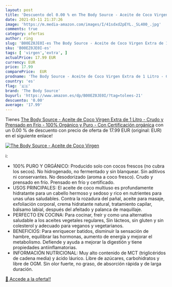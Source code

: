 ```yaml
---
layout: post
title: 'Descuento del 0.00 % en The Body Source - Aceite de Coco Virgen '
date: 2021-03-11 21:37:26
image: 'https://m.media-amazon.com/images/I/41sdxd2pEYL._SL400_.jpg'
comments: true
category: ofertas
author: ring
slug: 'B00EZ0JE0I-es The Body Source - Aceite de Coco Virgen Extra de 1 Litro -...'
sku: 'B00EZ0JE0I-es'
tags: [ 'virgen','extra', ]
actualPrice: 17.99 EUR
currency: EUR
price: 17.99
comparePrice:  EUR
prodname: 'The Body Source - Aceite de Coco Virgen Extra de 1 Litro - Crudo y Prensado en Frío - 100% Orgánico y Puro - Con Certificación orgánica'
country: 'es'
flag: '🇪🇸'
brand: 'The Body Source'
buyurl: 'https://www.amazon.es/dp/B00EZ0JE0I/?tag=tolees-21'
descuento: '0.00'
average: '17.99'
---
```


Tienes [The Body Source - Aceite de Coco Virgen Extra de 1 Litro - Crudo y Prensado en Frío - 100% Orgánico y Puro - Con Certificación orgánica](https://www.amazon.es/dp/B00EZ0JE0I/?tag=tolees-21) con un 0.00 % de descuento con precio de oferta de 17.99 EUR (original:  EUR) en el siguiente enlace!

[![The Body Source - Aceite de Coco Virgen ](https://m.media-amazon.com/images/I/41sdxd2pEYL._SL400_.jpg)](https://www.amazon.es/dp/B00EZ0JE0I/?tag=tolees-21)

ℹ️:

- 100% PURO Y ORGÁNICO: Producido solo con cocos frescos (no cubra los secos). No hidrogenado, no fermentado y sin blanquear. Sin aditivos ni conservantes. No desodorizado (aroma a coco fresco). Crudo y prensado en frío. Prensado en frío y certificado.
- USOS PRINCIPALES: El aceite de coco multiuso es profundamente hidratante para un cabello hermoso y sedoso y rico en nutrientes para unas uñas saludables. Contra la rozadura del pañal, aceite para masaje, exfoliación corporal, crema hidratante natural, tratamiento capilar, bálsamo labial, después del afeitado y palanca de maquillaje.
- PERFECTO EN COCINA: Para cocinar, freír y como una alternativa saludable a los aceites vegetales regulares, Sin lácteos, sin gluten y sin colesterol y adecuado para veganos y vegetarianos.
- BENEFICIOS: Para enriquecer batidos, disminuir la sensación de hambre, equilibrar las hormonas, aumento de energía y mejorar el metabolismo. Defiende y ayuda a mejorar la digestión y tiene propiedades antiinflamatorias.
- INFORMACIÓN NUTRICIONAL: Muy alto contenido de MCT (triglicéridos de cadena media) y ácido láurico. Libre de azúcares, carbohidratos y libre de OGM. Sin olor fuerte, no graso, de absorción rápida y de larga duración.

[🛒 Accede a la oferta!!](https://www.amazon.es/dp/B00EZ0JE0I/?tag=tolees-21)
